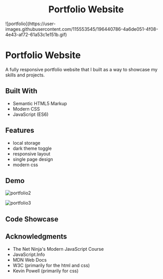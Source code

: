 <h1 align="center">Portfolio Website</h1>
![portfolio](https://user-images.githubusercontent.com/115553545/196440786-4a6de051-4f08-4e43-af72-61a53c1e151b.gif)

# Portfolio Website

A fully responsive portfolio website that I built as a way to showcase my skills and projects.

## Built With

- Semantic HTML5 Markup
- Modern CSS
- JavaScript (ES6)

## Features

- local storage
- dark theme toggle
- responsive layout
- single page design
- modern css

## Demo

![portfolio2](https://user-images.githubusercontent.com/115553545/196458025-1b34e430-07f2-4f33-ad95-e6a624610a25.gif)

![portfolio3](https://user-images.githubusercontent.com/115553545/196459040-5cf74beb-ebd3-4993-beb6-3a54549cc06c.gif)

## Code Showcase


## Acknowledgments

- The Net Ninja's Modern JavaScript Course
- JavaScript.Info
- MDN Web Docs
- W3C (primarily for the html and css)
- Kevin Powell (primarily for css)
